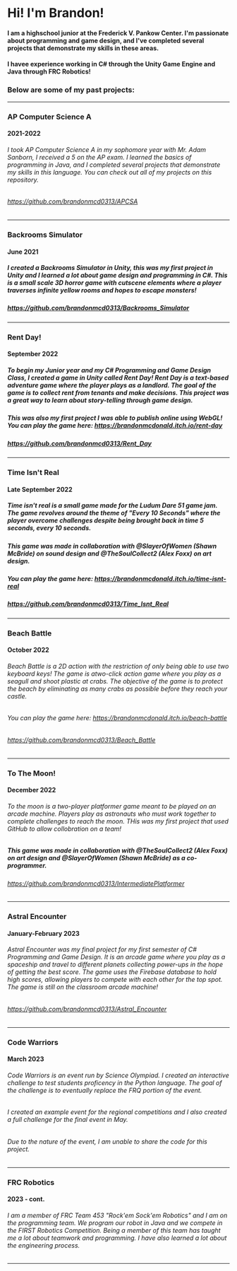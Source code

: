 # Hi! I'm Brandon!
#### I am a highschool junior at the Frederick V. Pankow Center. I'm passionate about programming and game design, and I've completed several projects that demonstrate my skills in these areas.
#### I havee experience working in C# through the Unity Game Engine and Java through FRC Robotics!
### Below are some of my past projects:
---
### AP Computer Science A
#### 2021-2022
###### I took AP Computer Science A in my sophomore year with Mr. Adam Sanborn, I received a 5 on the AP exam. I learned the basics of programming in Java, and I completed several projects that demonstrate my skills in this language. You can check out all of my projects on this repository.
###### https://github.com/brandonmcd0313/APCSA
---
### Backrooms Simulator
#### June 2021
##### I created a Backrooms Simulator in Unity, this was my first project in Unity and I learned a lot about game design and programming in C#. This is a small scale 3D horror game with cutscene elements where a player traverses infinite yellow rooms and hopes to escape monsters!
##### https://github.com/brandonmcd0313/Backrooms_Simulator
---
### Rent Day!
#### September 2022
##### To begin my Junior year and my C# Programming and Game Design Class, I created a game in Unity called Rent Day! Rent Day is a text-based adventure game where the player plays as a landlord. The goal of the game is to collect rent from tenants and make decisions. This project was a great way to learn about story-telling through game design.
##### This was also my first project I was able to publish online using WebGL! You can play the game here: https://brandonmcdonald.itch.io/rent-day
##### https://github.com/brandonmcd0313/Rent_Day
---
### Time Isn't Real
#### Late September 2022
##### Time isn't real is a small game made for the Ludum Dare 51 game jam. The game revolves around the theme of "Every 10 Seconds" where the player overcome challenges despite being brought back in time 5 seconds, every 10 seconds.
##### This game was made in collaboration with @SlayerOfWomen (Shawn McBride) on sound design and @TheSoulCollect2 (Alex Foxx) on art design.
##### You can play the game here: https://brandonmcdonald.itch.io/time-isnt-real
##### https://github.com/brandonmcd0313/Time_Isnt_Real
---
### Beach Battle 
#### October 2022
###### Beach Battle is a 2D action with the restriction of only being able to use two keyboard keys! The game is atwo-click action game where you play as a seagull and shoot plastic at crabs. The objective of the game is to protect the beach by eliminating as many crabs as possible before they reach your castle.
###### You can play the game here: https://brandonmcdonald.itch.io/beach-battle
###### https://github.com/brandonmcd0313/Beach_Battle
---
### To The Moon!
#### December 2022
###### To the moon is a two-player platformer game meant to be played on an arcade machine. Players play as astronauts who must work together to complete challenges to reach the moon. THis was my first project that used GitHub to allow collobration on a team!
##### This game was made in collaboration with @TheSoulCollect2 (Alex Foxx) on art design and @SlayerOfWomen (Shawn McBride) as a co-programmer.
###### https://github.com/brandonmcd0313/IntermediatePlatformer
---
### Astral Encounter
#### January-February 2023
###### Astral Encounter was my final project for my first semester of C# Programming and Game Design. It is an arcade game where you play as a spaceship and travel to different planets collecting power-ups in the hope of getting the best score. The game uses the Firebase database to hold high scores, allowing players to compete with each other for the top spot. The game is still on the classroom arcade machine!
###### https://github.com/brandonmcd0313/Astral_Encounter
---
### Code Warriors 
#### March 2023
###### Code Warriors is an event run by Science Olympiad. I created an interactive challenge to test students proficency in the Python language. The goal of the challenge is to eventually replace the FRQ portion of the event.
###### I created an example event for the regional competitions and I also created a full challenge for the final event in May.
###### Due to the nature of the event, I am unable to share the code for this project.
---
### FRC Robotics
#### 2023 - cont.
###### I am a member of FRC Team 453 "Rock'em Sock'em Robotics" and I am on the programming team. We program our robot in Java and we compete in the FIRST Robotics Competition. Being a member of this team has taught me a lot about teamwork and programming. I have also learned a lot about the engineering process.
---
